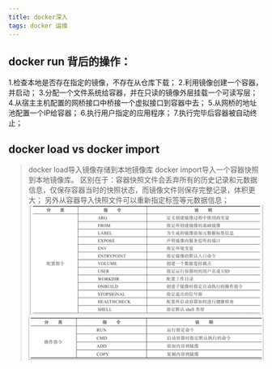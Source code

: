 ```yaml
---
title: docker深入
tags: docker 运维
---
```

## docker run 背后的操作：
>
1.检查本地是否存在指定的镜像，不存在从仓库下载；
2.利用镜像创建一个容器，并启动；
3.分配一个文件系统给容器，并在只读的镜像外层挂载一个可读写层；
4.从宿主主机配置的网桥接口中桥接一个虚拟接口到容器中去；
5.从网桥的地址池配置一个IP给容器；
6.执行用户指定的应用程序；
7.执行完毕后容器被自动终止；
## docker load vs docker import
> docker load导入镜像存储到本地镜像库
docker import导入一个容器快照到本地镜像库。
区别在于：容器快照文件会丢弃所有的历史记录和元数据信息，仅保存容器当时的快照状态，而镜像文件则保存完整记录，体积更大；
另外从容器导入快照文件可以重新指定标签等元数据信息；
![配置指令](/assets/images/dk1@2x.png)
![操作指令](/assets/images/dk2@2x.png)